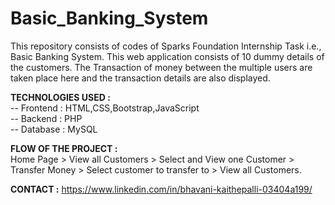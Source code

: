 # Basic_Banking_System
This repository consists of codes of Sparks Foundation Internship Task i.e., Basic Banking System.
This web application consists of 10 dummy details of the customers. The Transaction of money between the multiple users are taken place here and the transaction details are also displayed.

<b>TECHNOLOGIES USED :</b> <br>
-- Frontend : HTML,CSS,Bootstrap,JavaScript <br>
-- Backend  : PHP <br>
-- Database : MySQL

<b>FLOW OF THE PROJECT :</b> <br>
Home Page > View all Customers > Select and View one 
Customer > Transfer Money > Select customer to transfer to > 
View all Customers.

<b>CONTACT :</b> https://www.linkedin.com/in/bhavani-kaithepalli-03404a199/
